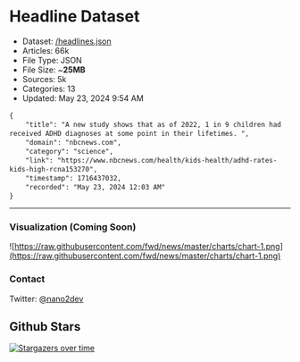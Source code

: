 # Headline Dataset

- Dataset: [/headlines.json](https://raw.githubusercontent.com/fwd/news/master/headlines.json) 
- Articles: 66k
- File Type: JSON
- File Size: ~**25MB**
- Sources: 5k
- Categories: 13
- Updated: May 23, 2024 9:54 AM

```
{
    "title": "A new study shows that as of 2022, 1 in 9 children had received ADHD diagnoses at some point in their lifetimes. ",
    "domain": "nbcnews.com",
    "category": "science",
    "link": "https://www.nbcnews.com/health/kids-health/adhd-rates-kids-high-rcna153270",
    "timestamp": 1716437032,
    "recorded": "May 23, 2024 12:03 AM"
}
```

---

### Visualization (Coming Soon)

![https://raw.githubusercontent.com/fwd/news/master/charts/chart-1.png](https://raw.githubusercontent.com/fwd/news/master/charts/chart-1.png)

### Contact 

Twitter: [@nano2dev](https://twitter.com/nano2dev)

## Github Stars

[![Stargazers over time](https://starchart.cc/fwd/news.svg)](https://starchart.cc/fwd/news)
